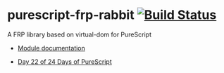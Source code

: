 purescript-frp-rabbit [![Build Status](https://travis-ci.org/mechairoi/purescript-frp-rabbit.svg?branch=master)](https://travis-ci.org/mechairoi/purescript-frp-rabbit)
===
A FRP library based on virtual-dom for PureScript

- [Module documentation](MODULE.md)

- [Day 22 of 24 Days of PureScript](https://gist.github.com/paf31/8e9177b20ee920480fbc#day-22---purescript-frp-rabbit)
